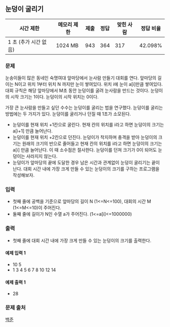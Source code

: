 ## 눈덩이 굴리기
 
|시간 제한|	메모리 제한|	제출|	정답|	맞힌 사람|	정답 비율|
|---|---|---|---|---|---|
|1 초 (추가 시간 없음)|	1024 MB|	943|	364|	317|	42.098%|

### 문제
눈송이들이 많은 동네인 숙명여대 앞마당에서 눈사람 만들기 대회를 연다. 
앞마당의 길이는 N이고 위치 1부터 위치 N 까지만 눈이 쌓여있다. 위치 i에 눈이 a[i]만큼 쌓여있다. 
대회 규칙은 해당 앞마당에서 M초 동안 눈덩이를 굴려 눈사람을 만드는 것이다. 
눈덩이의 시작 크기는 1이다. 눈덩이의 시작 위치는 0이다.

가장 큰 눈사람을 만들고 싶던 수수는 눈덩이를 굴리는 법을 연구했다. 눈덩이를 굴리는 방법에는 두 가지가 있다. 눈덩이를 굴리거나 던질 때 1초가 소모된다.

- 눈덩이를 현재 위치 +1칸으로 굴린다. 현재 칸의 위치를 i라고 하면 눈덩이의 크기는 a[i+1] 만큼 늘어난다.
- 눈덩이를 현재 위치 +2칸으로 던진다. 눈덩이가 착지하며 충격을 받아 눈덩이의 크기는 원래의 크기의 반으로 줄어들고  현재 칸의 위치를 i라고 하면 눈덩이의 크기는 a[i] 만큼 늘어난다. 이 때 소수점은 절사한다. 눈덩이를 던져 크기가 $0$이 되어도 눈덩이는 사라지지 않는다.
- 눈덩이가 앞마당의 끝에 도달한 경우 남은 시간과 관계없이 눈덩이 굴리기는 끝이 난다. 대회 시간 내에 가장 크게 만들 수 있는 눈덩이의 크기를 구하는 프로그램을 작성해보자.

### 입력
- 첫째 줄에 공백을 기준으로 앞마당의 길이 N (1<=N<=100), 대회의 시간 M (1<=M<=10)이 주어진다.
- 둘째 줄에 길이가 N인 수열 a가 주어진다. (1<=a[i]<=1000000)

### 출력
- 첫째 줄에 대회 시간 내에 가장 크게 만들 수 있는 눈덩이의 크기를 출력한다.

#### 예제 입력 1 
- 10 5
- 1 3 4 5 6 7 8 10 12 14

#### 예제 출력 1 
- 28

### 문제 출처
[백준](https://www.acmicpc.net/problem/21735)